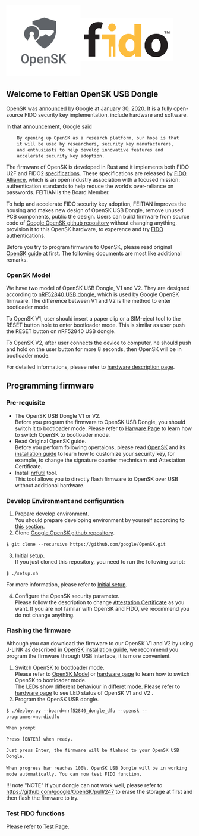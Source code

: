 # <img alt="OpenSK logo" src="images/OpenSK.svg" width="200px"><img alt="FIDO logo" src="images/FIDO_logo_black_RGB.png" style="margin: 0px 0px 40px 0px;" width="250px">
## Welcome to Feitian OpenSK USB Dongle

OpenSK was [announced](https://security.googleblog.com/2020/01/say-hello-to-opensk-fully-open-source.html "Say hello to OpenSK: a fully open-source security key implementation") by Google at January 30, 2020. It is a fully open-source FIDO security key implementation, include hardware and software.  

In that [announcement](https://security.googleblog.com/2020/01/say-hello-to-opensk-fully-open-source.html "Say hello to OpenSK: a fully open-source security key implementation"), Google said  
```
    By opening up OpenSK as a research platform, our hope is that 
    it will be used by researchers, security key manufacturers, 
    and enthusiasts to help develop innovative features and 
    accelerate security key adoption.
```
The firmware of OpenSK is developed in Rust and it implements both FIDO U2F and FIDO2 [specifications](https://fidoalliance.org/specs/fido2/fido-client-to-authenticator-protocol-v2.1-rd-20191217.html). These specifications are released by [FIDO Alliance](https://fidoalliance.org/ "FIDO Alliance"), which is an open industry association with a focused mission: authentication standards to help reduce the world’s over-reliance on passwords. FEITIAN is the Board Member.

To help and accelerate FIDO security key adoption, FEITIAN improves the housing and makes new design of OpenSK USB Dongle, remove unused PCB components, public the design. Users can build firmware from source code of [Google OpenSK github repository](https://github.com/google/opensk "OpenSK") without changing anything, provision it to this OpenSK hardware, to experence and try [FIDO](https://fidoalliance.org/ "FIDO Alliance") authentications.

Before you try to program firmware to OpenSK, please read original [OpenSK guide](https://github.com/google/OpenSK) at first. The following documents are most like additional remarks.

### OpenSK Model
We have two model of OpenSK USB Dongle, V1 and V2. They are designed according to [nRF52840 USB dongle](https://www.nordicsemi.com/Software-and-tools/Development-Kits/nRF52840-Dongle), which is used by Google OpenSK firmware. The difference between V1 and V2 is the method to enter bootloader mode.  

To OpenSK V1, user should insert a paper clip or a SIM-eject tool to the RESET button hole to enter bootloader mode. This is similar as user push the RESET button on nRF52840 USB dongle.  

To OpenSK V2, after user connects the device to computer, he should push and hold on the user button for more 8 seconds, then OpenSK will be in bootloader mode.  

For detailed informations, please refer to [hardware description page](./hardware.md).

## Programming firmware

### Pre-requisite

- The OpenSK USB Dongle V1 or V2.  
Before you program the firmware to OpenSK USB Dongle, you should switch it to bootloader mode. Please refer to [Harware Page](./hardware.md) to learn how to switch OpenSK to bootloader mode.
- Read Original OpenSK guide.  
Before you perform following opertaions, please read [OpenSK](https://github.com/google/opensk) and its [installation guide](https://github.com/google/OpenSK/blob/master/docs/install.md) to learn how to customize your security key, for example, to change the signature counter mechnisam and Attestation Certificate.
- Install [nrfutil](https://pypi.org/project/nrfutil/) tool.  
This tool allows you to directly flash firmware to OpenSK over USB without additional hardware.

### Develop Environment and configuration
1. Prepare develop environment.  
You should prepare developing environment by yourself according to [this section](https://github.com/google/OpenSK/blob/master/docs/install.md#software).
2. Clone [Google OpenSK github repository](https://github.com/google/opensk "OpenSK").  
```
$ git clone --recursive https://github.com/google/OpenSK.git
```  

3. Initial setup.  
If you just cloned this repository, you need to run the following script:  

``` 
$ ./setup.sh
```  
For more information, please refer to [Initial setup](https://github.com/google/OpenSK/blob/master/docs/install.md#initial-setup).  

4. Configure the OpenSK security parameter.  
Please follow the description to change [Attestation Certificate](https://github.com/google/OpenSK/blob/master/docs/install.md#replacing-the-certificates) as you want. If you are not familar with OpenSK and FIDO, we recommend you do not change anything.


### Flashing the firmware

Although you can download the firmware to our OpenSK V1 and V2 by using J-LINK as described in [OpenSK installation guide](https://github.com/google/OpenSK/blob/master/docs/install.md), we recommend you program the firmware through USB interface, it is more convenient.  

1. Switch OpenSK to bootloader mode.  
Please refer to [OpenSK Model](./index.md#opensk-model) or [hardware page](./hardware.md) to learn how to switch OpenSK to bootloader mode.  
The LEDs show different behaviour in differet mode. Please refer to [hardware page](./hardware.md) to see LED status of OpenSK V1 and V2 .
2. Program the OpenSK USB dongle.  
```
$ ./deploy.py --board=nrf52840_dongle_dfu --opensk --programmer=nordicdfu
```  
    When prompt   
```
Press [ENTER] when ready.  
```  
    Just press Enter, the firmware will be flahsed to your OpenSK USB Dongle.    
    
    When progress bar reaches 100%, OpenSK USB Dongle will be in working mode automatically. You can now test FIDO function.
!!! note "NOTE"
    If your dongle can not work well, please refer to https://github.com/google/OpenSK/pull/247 to erase the storage at first and then flash the firmware to try.
### Test FIDO functions  
Please refer to [Test Page](./test.md).  

